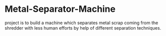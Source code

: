 # Metal-Separator-Machine
project is to build a machine which separates metal scrap coming  from the shredder with less human efforts by help of different separation techniques.

